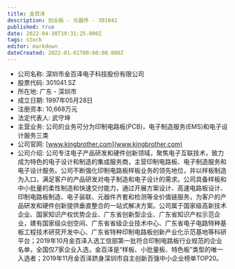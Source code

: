 ```yaml
---
title: 金百泽
description: 创业板 - 元器件 - 301041
published: true
date: 2022-04-30T19:31:25.000Z
tags: stock
editor: markdown
dateCreated: 2022-01-01T00:00:00.000Z
---
```


- 公司名称: 深圳市金百泽电子科技股份有限公司
- 股票代码: 301041.SZ
- 所在地: 广东 - 深圳市
- 成立日期: 1997年05月28日
- 注册资本: 10,668万元
- 法定代表人: 武守坤
- 主营业务: 公司的业务可分为印制电路板(PCB)，电子制造服务(EMS)和电子设计服务三类
- 公司官网: [www.kingbrother.com](www.kingbrother.com)
- 公司介绍: 公司专注电子产品研发和硬件创新领域，聚焦电子互联技术，致力成为特色的电子设计和制造的集成服务商，主营印制电路板、电子制造服务和电子设计服务。公司不断强化印制电路板样板业务的领先地位，并以样板制造为入口，满足客户的产品研发对电子制造和电子设计的需求。公司具备样板和中小批量的柔性制造和快速交付能力，通过开展方案设计、高速电路板设计、印制电路板制造、电子装联、元器件齐套和检测等全价值链服务，为客户的产品研发和硬件创新提供垂直整合的一站式解决方案。公司属于国家级高新技术企业、国家知识产权优势企业、广东省创新型企业、广东省知识产权示范企业，建有国家级众创空间、广东省省级企业技术中心、广东省电子电路特种基板工程技术研究开发中心、广东省特种印制电路板创新产业化示范基地等科研平台；2019年10月金百泽入选工信部第一批符合印制电路板行业规范的企业名单，全国仅7家企业入选，金百泽是“样板、小批量板、特色板”类型的唯一入选者；2019年11月金百泽跻身深圳市自主创新百强中小企业榜单TOP20。



